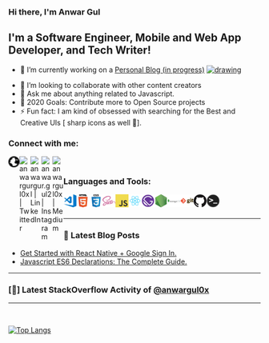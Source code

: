### Hi there, I'm Anwar Gul 

<!-- aka [DevSparkz][website] 👋 -->

## I'm a Software Engineer, Mobile and Web App Developer, and Tech Writer!
<!-- - 🔭 I’m currently working on a [VS Code Course][website]! -->
- 🔭 I’m currently working on a [ Personal Blog (in progress)](https://www.devsparkz.com/assets/logo.png)
[<img src="https://www.devsparkz.com/assets/logo.png" alt="drawing" width="80"/>][website]
<!-- - 🌱 I’m currently learning everything 🤣 -->
- 👯 I’m looking to collaborate with other content creators
- 💬 Ask me about anything related to Javascript.
- 🥅 2020 Goals: Contribute more to Open Source projects
- ⚡ Fun fact: I am kind of obsessed with searching for the Best and Creative UIs [ sharp icons as well 🤣]. 

### Connect with me:

[<img align="left" alt="devsparkz.com" width="22px" src="https://raw.githubusercontent.com/iconic/open-iconic/master/svg/globe.svg" />][website]

[<img align="left" alt="anwargul0x | Twitter" width="22px" src="https://cdn.jsdelivr.net/npm/simple-icons@v3/icons/twitter.svg" />][twitter]
[<img align="left" alt="anwargul | LinkedIn" width="22px" src="https://cdn.jsdelivr.net/npm/simple-icons@v3/icons/linkedin.svg" />][linkedin]

[<img align="left" alt="anwar.gul2 | Instagram" width="22px" src="https://cdn.jsdelivr.net/npm/simple-icons@v3/icons/instagram.svg" />][instagram]

[<img align="left" alt="anwargul0x | Medium" width="22px" src="https://cdn.jsdelivr.net/npm/simple-icons@3/icons/medium.svg" />][medium]


<br />

### Languages and Tools:

<img align="left" alt="Visual Studio Code" width="26px" src="https://raw.githubusercontent.com/github/explore/80688e429a7d4ef2fca1e82350fe8e3517d3494d/topics/visual-studio-code/visual-studio-code.png" />
<img align="left" alt="HTML5" width="26px" src="https://raw.githubusercontent.com/github/explore/80688e429a7d4ef2fca1e82350fe8e3517d3494d/topics/html/html.png" />
<img align="left" alt="CSS3" width="26px" src="https://raw.githubusercontent.com/github/explore/80688e429a7d4ef2fca1e82350fe8e3517d3494d/topics/css/css.png" />
<img align="left" alt="Sass" width="26px" src="https://raw.githubusercontent.com/github/explore/80688e429a7d4ef2fca1e82350fe8e3517d3494d/topics/sass/sass.png" />
<img align="left" alt="JavaScript" width="26px" src="https://raw.githubusercontent.com/github/explore/80688e429a7d4ef2fca1e82350fe8e3517d3494d/topics/javascript/javascript.png" />
<img align="left" alt="React" width="26px" src="https://raw.githubusercontent.com/github/explore/80688e429a7d4ef2fca1e82350fe8e3517d3494d/topics/react/react.png" />
<img align="left" alt="Gatsby" width="26px" src="https://raw.githubusercontent.com/github/explore/e94815998e4e0713912fed477a1f346ec04c3da2/topics/gatsby/gatsby.png" />

<img align="left" alt="Node.js" width="26px" src="https://raw.githubusercontent.com/github/explore/80688e429a7d4ef2fca1e82350fe8e3517d3494d/topics/nodejs/nodejs.png" />

<img align="left" alt="MongoDB" width="26px" src="https://raw.githubusercontent.com/github/explore/80688e429a7d4ef2fca1e82350fe8e3517d3494d/topics/mongodb/mongodb.png" />
<img align="left" alt="Git" width="26px" src="https://raw.githubusercontent.com/github/explore/80688e429a7d4ef2fca1e82350fe8e3517d3494d/topics/git/git.png" />
<img align="left" alt="GitHub" width="26px" src="https://raw.githubusercontent.com/github/explore/78df643247d429f6cc873026c0622819ad797942/topics/github/github.png" />
<img align="left" alt="HTML5" width="26px" src="https://raw.githubusercontent.com/github/explore/80688e429a7d4ef2fca1e82350fe8e3517d3494d/topics/terminal/terminal.png" />

<br />
<br />

---


### 📕 Latest Blog Posts
<!-- BLOG-POST-LIST:START -->
- [Get Started with React Native + Google Sign In.](https://levelup.gitconnected.com/get-started-with-react-native-google-sign-in-4a03cef373c5?source=rss-ef408e4ef1e5------2)
- [Javascript ES6 Declarations: The Complete Guide.](https://medium.com/swlh/javascript-es6-declarations-the-complete-guide-485d51039dd1?source=rss-ef408e4ef1e5------2)
<!-- BLOG-POST-LIST:END -->

---


###  [&#xf16c;] Latest StackOverflow Activity of [@anwargul0x](https://github.com/anwargul0x)
<!-- STACKOVERFLOW:START -->
<!-- STACKOVERFLOW:END -->

---

<!-- <img align="left" alt="Anwar Gul's Github Stats" src="https://github-readme-stats-anwar.vercel.app/api?username=anwargul0x&
&theme=algolia&show_icons=trueshow_icons=true&hide_border=false" /> -->

<br/>

[![Top Langs](https://github-readme-stats.vercel.app/api/top-langs/?username=anwargul0x&layout=compact&theme=dark)](https://github.com/anwargul0x/github-readme-stats)

[website]: https://www.devsparkz.com
[twitter]: https://twitter.com/anwargul0x

[instagram]: https://instagram.com/anwar.gul2
[linkedin]: https://linkedin.com/in/anwargul0x
[medium]: https://www.medium.com/@anwargul0x
